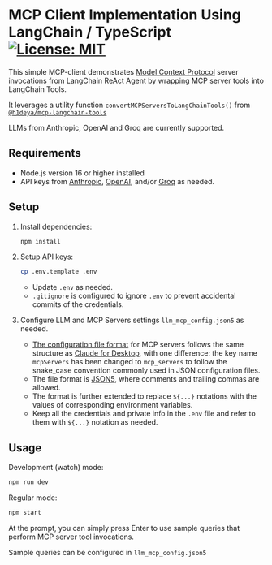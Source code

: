 # MCP Client Implementation Using LangChain / TypeScript [![License: MIT](https://img.shields.io/badge/License-MIT-blue.svg)](https://github.com/hideya/mcp-langchain-client-ts/blob/main/LICENSE)

This simple MCP-client demonstrates
[Model Context Protocol](https://modelcontextprotocol.io/) server invocations from
LangChain ReAct Agent by wrapping MCP server tools into LangChain Tools.

It leverages a utility function `convertMCPServersToLangChainTools()`
from [`@h1deya/mcp-langchain-tools`](https://www.npmjs.com/package/@h1deya/mcp-langchain-tools)

LLMs from Anthropic, OpenAI and Groq are currently supported.

## Requirements

- Node.js version 16 or higher installed
- API keys from [Anthropic](https://console.anthropic.com/settings/keys),
  [OpenAI](https://platform.openai.com/api-keys), and/or
  [Groq](https://console.groq.com/keys)
  as needed.

## Setup
1. Install dependencies:
    ```bash
    npm install
    ```

2. Setup API keys:
    ```bash
    cp .env.template .env
    ```
    - Update `.env` as needed.
    - `.gitignore` is configured to ignore `.env`
      to prevent accidental commits of the credentials.

3. Configure LLM and MCP Servers settings `llm_mcp_config.json5` as needed.

    - [The configuration file format](https://github.com/hideya/mcp-client-langchain-ts/blob/main/llm_mcp_config.json5)
      for MCP servers follows the same structure as
      [Claude for Desktop](https://modelcontextprotocol.io/quickstart/user),
      with one difference: the key name `mcpServers` has been changed
      to `mcp_servers` to follow the snake_case convention
      commonly used in JSON configuration files.
    - The file format is [JSON5](https://json5.org/),
      where comments and trailing commas are allowed.
    - The format is further extended to replace `${...}` notations
      with the values of corresponding environment variables.
    - Keep all the credentials and private info in the `.env` file
      and refer to them with `${...}` notation as needed.


## Usage
Development (watch) mode:
```bash
npm run dev
```
Regular mode:
```bash
npm start
```

At the prompt, you can simply press Enter to use sample queries that perform MCP server tool invocations.

Sample queries can be configured in  `llm_mcp_config.json5`
